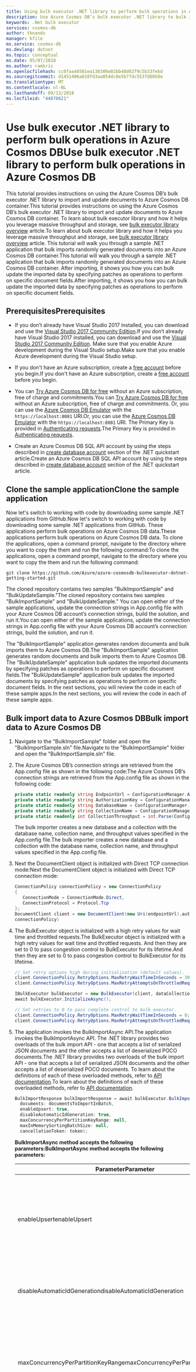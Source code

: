 ```yaml
---
title: Using bulk executor .NET library to perform bulk operations in Azure Cosmos DB | Microsoft Docs
description: Use Azure Cosmos DB’s bulk executor .NET library to bulk import and update documents to Azure Cosmos DB containers.
keywords: .Net bulk executor
services: cosmos-db
author: tknandu
manager: kfile
ms.service: cosmos-db
ms.devlang: dotnet
ms.topic: conceptual
ms.date: 05/07/2018
ms.author: ramkris
ms.openlocfilehash: cc0faa44501ea130309a02bb48d02f9c5b33febd
ms.sourcegitcommit: d1451406a010fd3aa854dc8e5b77dc5537d8050e
ms.translationtype: MT
ms.contentlocale: nl-NL
ms.lasthandoff: 09/13/2018
ms.locfileid: "44870621"
---
```

# <a name="use-bulk-executor-net-library-to-perform-bulk-operations-in-azure-cosmos-db"></a><span data-ttu-id="915c8-104">Use bulk executor .NET library to perform bulk operations in Azure Cosmos DB</span><span class="sxs-lookup"><span data-stu-id="915c8-104">Use bulk executor .NET library to perform bulk operations in Azure Cosmos DB</span></span>

<span data-ttu-id="915c8-105">This tutorial provides instructions on using the Azure Cosmos DB’s bulk executor .NET library to import and update documents to Azure Cosmos DB container.</span><span class="sxs-lookup"><span data-stu-id="915c8-105">This tutorial provides instructions on using the Azure Cosmos DB’s bulk executor .NET library to import and update documents to Azure Cosmos DB container.</span></span> <span data-ttu-id="915c8-106">To learn about bulk executor library and how it helps you leverage massive throughput and storage, see [bulk executor library overview](bulk-executor-overview.md) article.</span><span class="sxs-lookup"><span data-stu-id="915c8-106">To learn about bulk executor library and how it helps you leverage massive throughput and storage, see [bulk executor library overview](bulk-executor-overview.md) article.</span></span> <span data-ttu-id="915c8-107">This tutorial will walk you through a sample .NET application that bulk imports randomly generated documents into an Azure Cosmos DB container.</span><span class="sxs-lookup"><span data-stu-id="915c8-107">This tutorial will walk you through a sample .NET application that bulk imports randomly generated documents into an Azure Cosmos DB container.</span></span> <span data-ttu-id="915c8-108">After importing, it shows you how you can bulk update the imported data by specifying patches as operations to perform on specific document fields.</span><span class="sxs-lookup"><span data-stu-id="915c8-108">After importing, it shows you how you can bulk update the imported data by specifying patches as operations to perform on specific document fields.</span></span>

## <a name="prerequisites"></a><span data-ttu-id="915c8-109">Prerequisites</span><span class="sxs-lookup"><span data-stu-id="915c8-109">Prerequisites</span></span>

* <span data-ttu-id="915c8-110">If you don’t already have Visual Studio 2017 installed, you can download and use the [Visual Studio 2017 Community Edition](https://www.visualstudio.com/downloads/).</span><span class="sxs-lookup"><span data-stu-id="915c8-110">If you don’t already have Visual Studio 2017 installed, you can download and use the [Visual Studio 2017 Community Edition](https://www.visualstudio.com/downloads/).</span></span> <span data-ttu-id="915c8-111">Make sure that you enable Azure development during the Visual Studio setup.</span><span class="sxs-lookup"><span data-stu-id="915c8-111">Make sure that you enable Azure development during the Visual Studio setup.</span></span>

* <span data-ttu-id="915c8-112">If you don't have an Azure subscription, create a [free account](https://azure.microsoft.com/free/?ref=microsoft.com&utm_source=microsoft.com&utm_medium=docs&utm_campaign=visualstudio) before you begin.</span><span class="sxs-lookup"><span data-stu-id="915c8-112">If you don't have an Azure subscription, create a [free account](https://azure.microsoft.com/free/?ref=microsoft.com&utm_source=microsoft.com&utm_medium=docs&utm_campaign=visualstudio) before you begin.</span></span> 

* <span data-ttu-id="915c8-113">You can [Try Azure Cosmos DB for free](https://azure.microsoft.com/try/cosmosdb/) without an Azure subscription, free of charge and commitments.</span><span class="sxs-lookup"><span data-stu-id="915c8-113">You can [Try Azure Cosmos DB for free](https://azure.microsoft.com/try/cosmosdb/) without an Azure subscription, free of charge and commitments.</span></span> <span data-ttu-id="915c8-114">Or, you can use the [Azure Cosmos DB Emulator](https://docs.microsoft.com/azure/cosmos-db/local-emulator) with  the `https://localhost:8081` URI.</span><span class="sxs-lookup"><span data-stu-id="915c8-114">Or, you can use the [Azure Cosmos DB Emulator](https://docs.microsoft.com/azure/cosmos-db/local-emulator) with  the `https://localhost:8081` URI.</span></span> <span data-ttu-id="915c8-115">The Primary Key is provided in [Authenticating requests](local-emulator.md#authenticating-requests).</span><span class="sxs-lookup"><span data-stu-id="915c8-115">The Primary Key is provided in [Authenticating requests](local-emulator.md#authenticating-requests).</span></span>

* <span data-ttu-id="915c8-116">Create an Azure Cosmos DB SQL API account by using the steps described in [create database account](create-sql-api-dotnet.md#create-a-database-account) section of the .NET quickstart article.</span><span class="sxs-lookup"><span data-stu-id="915c8-116">Create an Azure Cosmos DB SQL API account by using the steps described in [create database account](create-sql-api-dotnet.md#create-a-database-account) section of the .NET quickstart article.</span></span> 

## <a name="clone-the-sample-application"></a><span data-ttu-id="915c8-117">Clone the sample application</span><span class="sxs-lookup"><span data-stu-id="915c8-117">Clone the sample application</span></span>

<span data-ttu-id="915c8-118">Now let's switch to working with code by downloading some sample .NET applications from GitHub.</span><span class="sxs-lookup"><span data-stu-id="915c8-118">Now let's switch to working with code by downloading some sample .NET applications from GitHub.</span></span> <span data-ttu-id="915c8-119">These applications perform bulk operations on Azure Cosmos DB data.</span><span class="sxs-lookup"><span data-stu-id="915c8-119">These applications perform bulk operations on Azure Cosmos DB data.</span></span> <span data-ttu-id="915c8-120">To clone the applications, open a command prompt, navigate to the directory where you want to copy the them and run the following command:</span><span class="sxs-lookup"><span data-stu-id="915c8-120">To clone the applications, open a command prompt, navigate to the directory where you want to copy the them and run the following command:</span></span>

```
git clone https://github.com/Azure/azure-cosmosdb-bulkexecutor-dotnet-getting-started.git
```

<span data-ttu-id="915c8-121">The cloned repository contains two samples "BulkImportSample" and "BulkUpdateSample."</span><span class="sxs-lookup"><span data-stu-id="915c8-121">The cloned repository contains two samples "BulkImportSample" and "BulkUpdateSample."</span></span> <span data-ttu-id="915c8-122">You can open either of the sample applications, update the connection strings in App.config file with your Azure Cosmos DB account’s connection strings, build the solution, and run it.</span><span class="sxs-lookup"><span data-stu-id="915c8-122">You can open either of the sample applications, update the connection strings in App.config file with your Azure Cosmos DB account’s connection strings, build the solution, and run it.</span></span> 

<span data-ttu-id="915c8-123">The "BulkImportSample" application generates random documents and bulk imports them to Azure Cosmos DB.</span><span class="sxs-lookup"><span data-stu-id="915c8-123">The "BulkImportSample" application generates random documents and bulk imports them to Azure Cosmos DB.</span></span> <span data-ttu-id="915c8-124">The "BulkUpdateSample" application bulk updates the imported documents by specifying patches as operations to perform on specific document fields.</span><span class="sxs-lookup"><span data-stu-id="915c8-124">The "BulkUpdateSample" application bulk updates the imported documents by specifying patches as operations to perform on specific document fields.</span></span> <span data-ttu-id="915c8-125">In the next sections, you will review the code in each of these sample apps.</span><span class="sxs-lookup"><span data-stu-id="915c8-125">In the next sections, you will review the code in each of these sample apps.</span></span>

## <a name="bulk-import-data-to-azure-cosmos-db"></a><span data-ttu-id="915c8-126">Bulk import data to Azure Cosmos DB</span><span class="sxs-lookup"><span data-stu-id="915c8-126">Bulk import data to Azure Cosmos DB</span></span>

1. <span data-ttu-id="915c8-127">Navigate to the "BulkImportSample" folder and open the "BulkImportSample.sln" file.</span><span class="sxs-lookup"><span data-stu-id="915c8-127">Navigate to the "BulkImportSample" folder and open the "BulkImportSample.sln" file.</span></span>  

2. <span data-ttu-id="915c8-128">The Azure Cosmos DB’s connection strings are retrieved from the App.config file as shown in the following code:</span><span class="sxs-lookup"><span data-stu-id="915c8-128">The Azure Cosmos DB’s connection strings are retrieved from the App.config file as shown in the following code:</span></span>  

   ```csharp
   private static readonly string EndpointUrl = ConfigurationManager.AppSettings["EndPointUrl"];
   private static readonly string AuthorizationKey = ConfigurationManager.AppSettings["AuthorizationKey"];
   private static readonly string DatabaseName = ConfigurationManager.AppSettings["DatabaseName"];
   private static readonly string CollectionName = ConfigurationManager.AppSettings["CollectionName"];
   private static readonly int CollectionThroughput = int.Parse(ConfigurationManager.AppSettings["CollectionThroughput"]);
   ```

   <span data-ttu-id="915c8-129">The bulk importer creates a new database and a collection with the database name, collection name, and throughput values specified in the App.config file.</span><span class="sxs-lookup"><span data-stu-id="915c8-129">The bulk importer creates a new database and a collection with the database name, collection name, and throughput values specified in the App.config file.</span></span> 

3. <span data-ttu-id="915c8-130">Next the DocumentClient object is initialized with Direct TCP connection mode:</span><span class="sxs-lookup"><span data-stu-id="915c8-130">Next the DocumentClient object is initialized with Direct TCP connection mode:</span></span>  

   ```csharp
   ConnectionPolicy connectionPolicy = new ConnectionPolicy
   {
      ConnectionMode = ConnectionMode.Direct,
      ConnectionProtocol = Protocol.Tcp
   };
   DocumentClient client = new DocumentClient(new Uri(endpointUrl),authorizationKey,
   connectionPolicy)
   ```

4. <span data-ttu-id="915c8-131">The BulkExecutor object is initialized with a high retry values for wait time and throttled requests.</span><span class="sxs-lookup"><span data-stu-id="915c8-131">The BulkExecutor object is initialized with a high retry values for wait time and throttled requests.</span></span> <span data-ttu-id="915c8-132">And then they are set to 0 to pass congestion control to BulkExecutor for its lifetime.</span><span class="sxs-lookup"><span data-stu-id="915c8-132">And then they are set to 0 to pass congestion control to BulkExecutor for its lifetime.</span></span>  

   ```csharp
   // Set retry options high during initialization (default values).
   client.ConnectionPolicy.RetryOptions.MaxRetryWaitTimeInSeconds = 30;
   client.ConnectionPolicy.RetryOptions.MaxRetryAttemptsOnThrottledRequests = 9;

   IBulkExecutor bulkExecutor = new BulkExecutor(client, dataCollection);
   await bulkExecutor.InitializeAsync();

   // Set retries to 0 to pass complete control to bulk executor.
   client.ConnectionPolicy.RetryOptions.MaxRetryWaitTimeInSeconds = 0;
   client.ConnectionPolicy.RetryOptions.MaxRetryAttemptsOnThrottledRequests = 0;
   ```

5. <span data-ttu-id="915c8-133">The application invokes the BulkImportAsync API.</span><span class="sxs-lookup"><span data-stu-id="915c8-133">The application invokes the BulkImportAsync API.</span></span> <span data-ttu-id="915c8-134">The .NET library provides two overloads of the bulk import API - one that accepts a list of serialized JSON documents and the other accepts a list of deserialized POCO documents.</span><span class="sxs-lookup"><span data-stu-id="915c8-134">The .NET library provides two overloads of the bulk import API - one that accepts a list of serialized JSON documents and the other accepts a list of deserialized POCO documents.</span></span> <span data-ttu-id="915c8-135">To learn about the definitions of each of these overloaded methods, refer to [API documentation](https://docs.microsoft.com/dotnet/api/microsoft.azure.cosmosdb.bulkexecutor.bulkexecutor.bulkimportasync?view=azure-dotnet).</span><span class="sxs-lookup"><span data-stu-id="915c8-135">To learn about the definitions of each of these overloaded methods, refer to [API documentation](https://docs.microsoft.com/dotnet/api/microsoft.azure.cosmosdb.bulkexecutor.bulkexecutor.bulkimportasync?view=azure-dotnet).</span></span>

   ```csharp
   BulkImportResponse bulkImportResponse = await bulkExecutor.BulkImportAsync(
     documents: documentsToImportInBatch,
     enableUpsert: true,
     disableAutomaticIdGeneration: true,
     maxConcurrencyPerPartitionKeyRange: null,
     maxInMemorySortingBatchSize: null,
     cancellationToken: token);
   ```
   <span data-ttu-id="915c8-136">**BulkImportAsync method accepts the following parameters:**</span><span class="sxs-lookup"><span data-stu-id="915c8-136">**BulkImportAsync method accepts the following parameters:**</span></span>
   
   |<span data-ttu-id="915c8-137">**Parameter**</span><span class="sxs-lookup"><span data-stu-id="915c8-137">**Parameter**</span></span>  |<span data-ttu-id="915c8-138">**Description**</span><span class="sxs-lookup"><span data-stu-id="915c8-138">**Description**</span></span> |
   |---------|---------|
   |<span data-ttu-id="915c8-139">enableUpsert</span><span class="sxs-lookup"><span data-stu-id="915c8-139">enableUpsert</span></span>    |   <span data-ttu-id="915c8-140">A flag to enable upsert of the documents.</span><span class="sxs-lookup"><span data-stu-id="915c8-140">A flag to enable upsert of the documents.</span></span> <span data-ttu-id="915c8-141">If a document with given id already exists, it's updated.</span><span class="sxs-lookup"><span data-stu-id="915c8-141">If a document with given id already exists, it's updated.</span></span> <span data-ttu-id="915c8-142">By default, it is set to false.</span><span class="sxs-lookup"><span data-stu-id="915c8-142">By default, it is set to false.</span></span>      |
   |<span data-ttu-id="915c8-143">disableAutomaticIdGeneration</span><span class="sxs-lookup"><span data-stu-id="915c8-143">disableAutomaticIdGeneration</span></span>    |    <span data-ttu-id="915c8-144">A flag to disable automatic generation of ID.</span><span class="sxs-lookup"><span data-stu-id="915c8-144">A flag to disable automatic generation of ID.</span></span> <span data-ttu-id="915c8-145">By default, it is set to true.</span><span class="sxs-lookup"><span data-stu-id="915c8-145">By default, it is set to true.</span></span>     |
   |<span data-ttu-id="915c8-146">maxConcurrencyPerPartitionKeyRange</span><span class="sxs-lookup"><span data-stu-id="915c8-146">maxConcurrencyPerPartitionKeyRange</span></span>    | <span data-ttu-id="915c8-147">The maximum degree of concurrency per partition key range, setting to null will cause library to use a default value of 20.</span><span class="sxs-lookup"><span data-stu-id="915c8-147">The maximum degree of concurrency per partition key range, setting to null will cause library to use a default value of 20.</span></span> |
   |<span data-ttu-id="915c8-148">maxInMemorySortingBatchSize</span><span class="sxs-lookup"><span data-stu-id="915c8-148">maxInMemorySortingBatchSize</span></span>     |  <span data-ttu-id="915c8-149">The maximum number of documents pulled from the document enumerator that is passed to the API call in each stage.</span><span class="sxs-lookup"><span data-stu-id="915c8-149">The maximum number of documents pulled from the document enumerator that is passed to the API call in each stage.</span></span>  <span data-ttu-id="915c8-150">For in-memory pre-processing sorting phase prior to bulk importing, setting to null will cause library to use default value of min(documents.count, 1000000).</span><span class="sxs-lookup"><span data-stu-id="915c8-150">For in-memory pre-processing sorting phase prior to bulk importing, setting to null will cause library to use default value of min(documents.count, 1000000).</span></span>       |
   |<span data-ttu-id="915c8-151">cancellationToken</span><span class="sxs-lookup"><span data-stu-id="915c8-151">cancellationToken</span></span>    |    <span data-ttu-id="915c8-152">The cancellation token to gracefully exit bulk import.</span><span class="sxs-lookup"><span data-stu-id="915c8-152">The cancellation token to gracefully exit bulk import.</span></span>     |

   <span data-ttu-id="915c8-153">**Bulk import response object definition** The result of the bulk import API call contains the following attributes:</span><span class="sxs-lookup"><span data-stu-id="915c8-153">**Bulk import response object definition** The result of the bulk import API call contains the following attributes:</span></span>

   |<span data-ttu-id="915c8-154">**Parameter**</span><span class="sxs-lookup"><span data-stu-id="915c8-154">**Parameter**</span></span>  |<span data-ttu-id="915c8-155">**Description**</span><span class="sxs-lookup"><span data-stu-id="915c8-155">**Description**</span></span>  |
   |---------|---------|
   |<span data-ttu-id="915c8-156">NumberOfDocumentsImported (long)</span><span class="sxs-lookup"><span data-stu-id="915c8-156">NumberOfDocumentsImported (long)</span></span>   |  <span data-ttu-id="915c8-157">The total number of documents that were successfully imported out of the documents supplied to the bulk import API call.</span><span class="sxs-lookup"><span data-stu-id="915c8-157">The total number of documents that were successfully imported out of the documents supplied to the bulk import API call.</span></span>       |
   |<span data-ttu-id="915c8-158">TotalRequestUnitsConsumed (double)</span><span class="sxs-lookup"><span data-stu-id="915c8-158">TotalRequestUnitsConsumed (double)</span></span>   |   <span data-ttu-id="915c8-159">The total request units (RU) consumed by the bulk import API call.</span><span class="sxs-lookup"><span data-stu-id="915c8-159">The total request units (RU) consumed by the bulk import API call.</span></span>      |
   |<span data-ttu-id="915c8-160">TotalTimeTaken (TimeSpan)</span><span class="sxs-lookup"><span data-stu-id="915c8-160">TotalTimeTaken (TimeSpan)</span></span>    |   <span data-ttu-id="915c8-161">The total time taken by the bulk import API call to complete execution.</span><span class="sxs-lookup"><span data-stu-id="915c8-161">The total time taken by the bulk import API call to complete execution.</span></span>      |
   |<span data-ttu-id="915c8-162">BadInputDocuments (List<object>)</span><span class="sxs-lookup"><span data-stu-id="915c8-162">BadInputDocuments (List<object>)</span></span>   |     <span data-ttu-id="915c8-163">The list of bad-format documents that were not successfully imported in the bulk import API call.</span><span class="sxs-lookup"><span data-stu-id="915c8-163">The list of bad-format documents that were not successfully imported in the bulk import API call.</span></span> <span data-ttu-id="915c8-164">User should fix the documents returned and retry import.</span><span class="sxs-lookup"><span data-stu-id="915c8-164">User should fix the documents returned and retry import.</span></span> <span data-ttu-id="915c8-165">Bad-formatted documents include documents whose ID value is not a string (null or any other datatype is considered invalid).</span><span class="sxs-lookup"><span data-stu-id="915c8-165">Bad-formatted documents include documents whose ID value is not a string (null or any other datatype is considered invalid).</span></span>    |

## <a name="bulk-update-data-in-azure-cosmos-db"></a><span data-ttu-id="915c8-166">Bulk update data in Azure Cosmos DB</span><span class="sxs-lookup"><span data-stu-id="915c8-166">Bulk update data in Azure Cosmos DB</span></span>

<span data-ttu-id="915c8-167">You can update existing documents by using the BulkUpdateAsync API.</span><span class="sxs-lookup"><span data-stu-id="915c8-167">You can update existing documents by using the BulkUpdateAsync API.</span></span> <span data-ttu-id="915c8-168">In this example, you will set the Name field to a new value and remove the Description field from the existing documents.</span><span class="sxs-lookup"><span data-stu-id="915c8-168">In this example, you will set the Name field to a new value and remove the Description field from the existing documents.</span></span> <span data-ttu-id="915c8-169">For the full set of supported field update operations, refer to [API documentation](https://docs.microsoft.com/dotnet/api/microsoft.azure.cosmosdb.bulkexecutor.bulkupdate?view=azure-dotnet).</span><span class="sxs-lookup"><span data-stu-id="915c8-169">For the full set of supported field update operations, refer to [API documentation](https://docs.microsoft.com/dotnet/api/microsoft.azure.cosmosdb.bulkexecutor.bulkupdate?view=azure-dotnet).</span></span> 

1. <span data-ttu-id="915c8-170">Navigate to the "BulkUpdateSample" folder and open the "BulkUpdateSample.sln" file.</span><span class="sxs-lookup"><span data-stu-id="915c8-170">Navigate to the "BulkUpdateSample" folder and open the "BulkUpdateSample.sln" file.</span></span>  

2. <span data-ttu-id="915c8-171">Define the update items along with corresponding field update operations.</span><span class="sxs-lookup"><span data-stu-id="915c8-171">Define the update items along with corresponding field update operations.</span></span> <span data-ttu-id="915c8-172">In this example, you will use SetUpdateOperation to update the Name field and UnsetUpdateOperation to remove the Description field from all the documents.</span><span class="sxs-lookup"><span data-stu-id="915c8-172">In this example, you will use SetUpdateOperation to update the Name field and UnsetUpdateOperation to remove the Description field from all the documents.</span></span> <span data-ttu-id="915c8-173">You can also perform other operations like increment a document field by a specific value, push specific values into an array field, or remove a specific value from an array field.</span><span class="sxs-lookup"><span data-stu-id="915c8-173">You can also perform other operations like increment a document field by a specific value, push specific values into an array field, or remove a specific value from an array field.</span></span> <span data-ttu-id="915c8-174">To learn about different methods provided by the bulk update API, refer to the [API documentation](https://docs.microsoft.com/dotnet/api/microsoft.azure.cosmosdb.bulkexecutor.bulkupdate?view=azure-dotnet).</span><span class="sxs-lookup"><span data-stu-id="915c8-174">To learn about different methods provided by the bulk update API, refer to the [API documentation](https://docs.microsoft.com/dotnet/api/microsoft.azure.cosmosdb.bulkexecutor.bulkupdate?view=azure-dotnet).</span></span>

   ```csharp
   SetUpdateOperation<string> nameUpdate = new SetUpdateOperation<string>("Name", "UpdatedDoc");
   UnsetUpdateOperation descriptionUpdate = new UnsetUpdateOperation("description");

   List<UpdateOperation> updateOperations = new List<UpdateOperation>();
   updateOperations.Add(nameUpdate);
   updateOperations.Add(descriptionUpdate);

   List<UpdateItem> updateItems = new List<UpdateItem>();
   for (int i = 0; i < 10; i++)
   {
    updateItems.Add(new UpdateItem(i.ToString(), i.ToString(), updateOperations));
   }
   ```

3. <span data-ttu-id="915c8-175">The application invokes the BulkUpdateAsync API.</span><span class="sxs-lookup"><span data-stu-id="915c8-175">The application invokes the BulkUpdateAsync API.</span></span> <span data-ttu-id="915c8-176">To learn about the definition of the BulkUpdateAsync method, refer to [API documentation](https://docs.microsoft.com/dotnet/api/microsoft.azure.cosmosdb.bulkexecutor.ibulkexecutor.bulkupdateasync?view=azure-dotnet).</span><span class="sxs-lookup"><span data-stu-id="915c8-176">To learn about the definition of the BulkUpdateAsync method, refer to [API documentation](https://docs.microsoft.com/dotnet/api/microsoft.azure.cosmosdb.bulkexecutor.ibulkexecutor.bulkupdateasync?view=azure-dotnet).</span></span>  

   ```csharp
   BulkUpdateResponse bulkUpdateResponse = await bulkExecutor.BulkUpdateAsync(
     updateItems: updateItems,
     maxConcurrencyPerPartitionKeyRange: null,
     maxInMemorySortingBatchSize: null,
     cancellationToken: token);
   ```  
   <span data-ttu-id="915c8-177">**BulkUpdateAsync method accepts the following parameters:**</span><span class="sxs-lookup"><span data-stu-id="915c8-177">**BulkUpdateAsync method accepts the following parameters:**</span></span>

   |<span data-ttu-id="915c8-178">**Parameter**</span><span class="sxs-lookup"><span data-stu-id="915c8-178">**Parameter**</span></span>  |<span data-ttu-id="915c8-179">**Description**</span><span class="sxs-lookup"><span data-stu-id="915c8-179">**Description**</span></span> |
   |---------|---------|
   |<span data-ttu-id="915c8-180">maxConcurrencyPerPartitionKeyRange</span><span class="sxs-lookup"><span data-stu-id="915c8-180">maxConcurrencyPerPartitionKeyRange</span></span>    |   <span data-ttu-id="915c8-181">The maximum degree of concurrency per partition key range, setting to null will cause library to use default value of 20.</span><span class="sxs-lookup"><span data-stu-id="915c8-181">The maximum degree of concurrency per partition key range, setting to null will cause library to use default value of 20.</span></span>   |
   |<span data-ttu-id="915c8-182">maxInMemorySortingBatchSize</span><span class="sxs-lookup"><span data-stu-id="915c8-182">maxInMemorySortingBatchSize</span></span>    |    <span data-ttu-id="915c8-183">The maximum number of update items pulled from the update items enumerator passed to the API call in each stage for in-memory pre-processing sorting phase prior to bulk updating, setting to null will cause library to use default value of min(updateItems.count, 1000000).</span><span class="sxs-lookup"><span data-stu-id="915c8-183">The maximum number of update items pulled from the update items enumerator passed to the API call in each stage for in-memory pre-processing sorting phase prior to bulk updating, setting to null will cause library to use default value of min(updateItems.count, 1000000).</span></span>     |
   | <span data-ttu-id="915c8-184">cancellationToken</span><span class="sxs-lookup"><span data-stu-id="915c8-184">cancellationToken</span></span>|<span data-ttu-id="915c8-185">The cancellation token to gracefully exit bulk update.</span><span class="sxs-lookup"><span data-stu-id="915c8-185">The cancellation token to gracefully exit bulk update.</span></span> |

   <span data-ttu-id="915c8-186">**Bulk update response object definition** The result of the bulk update API call contains the following attributes:</span><span class="sxs-lookup"><span data-stu-id="915c8-186">**Bulk update response object definition** The result of the bulk update API call contains the following attributes:</span></span>

   |<span data-ttu-id="915c8-187">**Parameter**</span><span class="sxs-lookup"><span data-stu-id="915c8-187">**Parameter**</span></span>  |<span data-ttu-id="915c8-188">**Description**</span><span class="sxs-lookup"><span data-stu-id="915c8-188">**Description**</span></span> |
   |---------|---------|
   |<span data-ttu-id="915c8-189">NumberOfDocumentsUpdated (long)</span><span class="sxs-lookup"><span data-stu-id="915c8-189">NumberOfDocumentsUpdated (long)</span></span>    |   <span data-ttu-id="915c8-190">The total number of documents that were successfully updated out of the ones supplied to the bulk update API call.</span><span class="sxs-lookup"><span data-stu-id="915c8-190">The total number of documents that were successfully updated out of the ones supplied to the bulk update API call.</span></span>      |
   |<span data-ttu-id="915c8-191">TotalRequestUnitsConsumed (double)</span><span class="sxs-lookup"><span data-stu-id="915c8-191">TotalRequestUnitsConsumed (double)</span></span>   |    <span data-ttu-id="915c8-192">The total request units (RU) consumed by the bulk update API call.</span><span class="sxs-lookup"><span data-stu-id="915c8-192">The total request units (RU) consumed by the bulk update API call.</span></span>    |
   |<span data-ttu-id="915c8-193">TotalTimeTaken (TimeSpan)</span><span class="sxs-lookup"><span data-stu-id="915c8-193">TotalTimeTaken (TimeSpan)</span></span>   | <span data-ttu-id="915c8-194">The total time taken by the bulk update API call to complete execution.</span><span class="sxs-lookup"><span data-stu-id="915c8-194">The total time taken by the bulk update API call to complete execution.</span></span> |
    
## <a name="performance-tips"></a><span data-ttu-id="915c8-195">Performance tips</span><span class="sxs-lookup"><span data-stu-id="915c8-195">Performance tips</span></span> 

<span data-ttu-id="915c8-196">Consider the following points for better performance when using bulk executor library:</span><span class="sxs-lookup"><span data-stu-id="915c8-196">Consider the following points for better performance when using bulk executor library:</span></span>

* <span data-ttu-id="915c8-197">For best performance, run your application from an Azure virtual machine that is in the same region as your Cosmos DB account write region.</span><span class="sxs-lookup"><span data-stu-id="915c8-197">For best performance, run your application from an Azure virtual machine that is in the same region as your Cosmos DB account write region.</span></span>  

* <span data-ttu-id="915c8-198">It is recommended to instantiate a single BulkExecutor object for the whole application within a single virtual machine corresponding to a specific Cosmos DB container.</span><span class="sxs-lookup"><span data-stu-id="915c8-198">It is recommended to instantiate a single BulkExecutor object for the whole application within a single virtual machine corresponding to a specific Cosmos DB container.</span></span>  

* <span data-ttu-id="915c8-199">Since a single bulk operation API execution consumes a large chunk of the client machine's CPU and network IO.</span><span class="sxs-lookup"><span data-stu-id="915c8-199">Since a single bulk operation API execution consumes a large chunk of the client machine's CPU and network IO.</span></span> <span data-ttu-id="915c8-200">This happens by spawning multiple tasks internally, avoid spawning multiple concurrent tasks within your application process each executing bulk operation API calls.</span><span class="sxs-lookup"><span data-stu-id="915c8-200">This happens by spawning multiple tasks internally, avoid spawning multiple concurrent tasks within your application process each executing bulk operation API calls.</span></span> <span data-ttu-id="915c8-201">If a single bulk operation API call running on a single virtual machine is unable to consume your entire container's throughput (if your container's throughput > 1 million RU/s), it's preferable to create separate virtual machines to concurrently execute bulk operation API calls.</span><span class="sxs-lookup"><span data-stu-id="915c8-201">If a single bulk operation API call running on a single virtual machine is unable to consume your entire container's throughput (if your container's throughput > 1 million RU/s), it's preferable to create separate virtual machines to concurrently execute bulk operation API calls.</span></span>  

* <span data-ttu-id="915c8-202">Ensure InitializeAsync() is invoked after instantiating a BulkExecutor object to fetch the target Cosmos DB container partition map.</span><span class="sxs-lookup"><span data-stu-id="915c8-202">Ensure InitializeAsync() is invoked after instantiating a BulkExecutor object to fetch the target Cosmos DB container partition map.</span></span>  

* <span data-ttu-id="915c8-203">In your application's App.Config, ensure **gcServer** is enabled for better performance</span><span class="sxs-lookup"><span data-stu-id="915c8-203">In your application's App.Config, ensure **gcServer** is enabled for better performance</span></span>
  ```xml  
  <runtime>
    <gcServer enabled="true" />
  </runtime>
  ```
* <span data-ttu-id="915c8-204">The library emits traces that can be collected either into a log file or on the console.</span><span class="sxs-lookup"><span data-stu-id="915c8-204">The library emits traces that can be collected either into a log file or on the console.</span></span> <span data-ttu-id="915c8-205">To enable both, add the following to your application's App.Config.</span><span class="sxs-lookup"><span data-stu-id="915c8-205">To enable both, add the following to your application's App.Config.</span></span>

  ```xml
  <system.diagnostics>
    <trace autoflush="false" indentsize="4">
      <listeners>
        <add name="logListener" type="System.Diagnostics.TextWriterTraceListener" initializeData="application.log" />
        <add name="consoleListener" type="System.Diagnostics.ConsoleTraceListener" />
      </listeners>
    </trace>
  </system.diagnostics>
```

## <a name="next-steps"></a><span data-ttu-id="915c8-206">Next steps</span><span class="sxs-lookup"><span data-stu-id="915c8-206">Next steps</span></span>
* <span data-ttu-id="915c8-207">To learn about Nuget package details and release notes of bulk executor .Net library, see[bulk executor SDK details](sql-api-sdk-bulk-executor-dot-net.md).</span><span class="sxs-lookup"><span data-stu-id="915c8-207">To learn about Nuget package details and release notes of bulk executor .Net library, see[bulk executor SDK details](sql-api-sdk-bulk-executor-dot-net.md).</span></span> 
